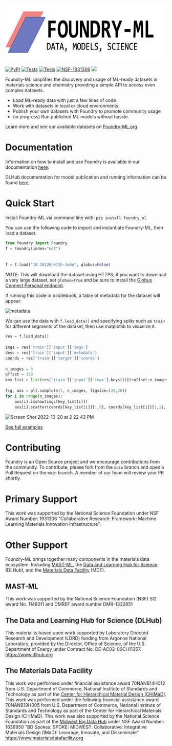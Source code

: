 
<picture>
  <source srcset="https://raw.githubusercontent.com/MLMI2-CSSI/foundry/main/assets/foundry-white.png" height=175" media="(prefers-color-scheme: dark)">
  <img src="https://raw.githubusercontent.com/MLMI2-CSSI/foundry/main/assets/foundry-black.png" height="175">
</picture>

[![PyPI](https://img.shields.io/pypi/v/foundry_ml.svg)](https://pypi.python.org/pypi/foundry_ml)
[![Tests](https://github.com/MLMI2-CSSI/foundry/actions/workflows/tests.yml/badge.svg)](https://github.com/MLMI2-CSSI/foundry/actions/workflows/tests.yml)
[![Tests](https://github.com/MLMI2-CSSI/foundry/actions/workflows/python-publish.yml/badge.svg)](https://github.com/MLMI2-CSSI/foundry/actions/workflows/python-publish.yml)
[![NSF-1931306](https://img.shields.io/badge/NSF-1931306-blue)](https://www.nsf.gov/awardsearch/showAward?AWD_ID=1931306&HistoricalAwards=false)
[<img src="https://img.shields.io/badge/view-documentation-blue">](https://ai-materials-and-chemistry.gitbook.io/foundry/)


Foundry-ML simplifies the discovery and usage of ML-ready datasets in materials science and chemistry providing a simple API to access even complex datasets. 
* Load ML-ready data with just a few lines of code
* Work with datasets in local or cloud environments. 
* Publish your own datasets with Foundry to promote community usage
* (in progress) Run published ML models without hassle

Learn more and see our available datasets on [Foundry-ML.org](https://foundry-ml.org/)



# Documentation
Information on how to install and use Foundry is available in our documentation [here](https://ai-materials-and-chemistry.gitbook.io/foundry/v/docs/).

DLHub documentation for model publication and running information can be found [here](https://dlhub-sdk.readthedocs.io/en/latest/servable-publication.html).

# Quick Start
Install Foundry-ML via command line with:
`pip install foundry_ml`

You can use the following code to import and instantiate Foundry-ML, then load a dataset.

```python
from foundry import Foundry
f = Foundry(index="mdf")


f = f.load("10.18126/e73h-3w6n", globus=False)
```
*NOTE*: This will download the dataset using HTTPS; if you want to download a very large dataset, set `globus=True` and be sure to install the [Globus Connect Personal endpoint](https://www.globus.org/globus-connect-personal).

If running this code in a notebook, a table of metadata for the dataset will appear:

<img width="903" alt="metadata" src="https://user-images.githubusercontent.com/16869564/197038472-0b6ae559-4a6b-4b20-88e5-679bb6eb4f5c.png">

We can use the data with `f.load_data()` and specifying splits such as `train` for different segments of the dataset, then use matplotlib to visualize it.

```python
res = f.load_data()

imgs = res['train']['input']['imgs']
desc = res['train']['input']['metadata']
coords = res['train']['target']['coords']

n_images = 3
offset = 150
key_list = list(res['train']['input']['imgs'].keys())[0+offset:n_images+offset]

fig, axs = plt.subplots(1, n_images, figsize=(20,20))
for i in range(n_images):
    axs[i].imshow(imgs[key_list[i]])
    axs[i].scatter(coords[key_list[i]][:,0], coords[key_list[i]][:,1], s = 20, c = 'r', alpha=0.5)
```
<img width="595" alt="Screen Shot 2022-10-20 at 2 22 43 PM" src="https://user-images.githubusercontent.com/16869564/197039252-6d9c78ba-dc09-4037-aac2-d6f7e8b46851.png">

[See full examples](./examples)

# Contributing
Foundry is an Open Source project and we encourage contributions from the community. To contribute, please fork from the `main` branch and open a Pull Request on the `main` branch. A member of our team will review your PR shortly.

# Primary Support
This work was supported by the National Science Foundation under NSF Award Number: 1931306 "Collaborative Research: Framework: Machine Learning Materials Innovation Infrastructure".

# Other Support
Foundry-ML brings together many components in the materials data ecosystem. Including [MAST-ML](https://mastmldocs.readthedocs.io/en/latest/), the [Data and Learning Hub for Science](https://www.dlhub.org) (DLHub), and the [Materials Data Facility](https://materialsdatafacility.org) (MDF).

## MAST-ML
This work was supported by the National Science Foundation (NSF) SI2 award No. 1148011 and DMREF award number DMR-1332851

## The Data and Learning Hub for Science (DLHub)
This material is based upon work supported by Laboratory Directed Research and Development (LDRD) funding from Argonne National Laboratory, provided by the Director, Office of Science, of the U.S. Department of Energy under Contract No. DE-AC02-06CH11357.
https://www.dlhub.org

## The Materials Data Facility
This work was performed under financial assistance award 70NANB14H012 from U.S. Department of Commerce, National Institute of Standards and Technology as part of the [Center for Hierarchical Material Design (CHiMaD)](http://chimad.northwestern.edu). This work was performed under the following financial assistance award 70NANB19H005 from U.S. Department of Commerce, National Institute of Standards and Technology as part of the Center for Hierarchical Materials Design (CHiMaD). This work was also supported by the National Science Foundation as part of the [Midwest Big Data Hub](http://midwestbigdatahub.org) under NSF Award Number: 1636950 "BD Spokes: SPOKE: MIDWEST: Collaborative: Integrative Materials Design (IMaD): Leverage, Innovate, and Disseminate".
https://www.materialsdatafacility.org
